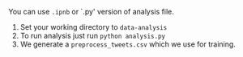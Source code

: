 You can use `.ipnb` or `.py' version of analysis file.

1. Set your working directory to `data-analysis`
2. To run analysis just run `python analysis.py`
3. We generate a `preprocess_tweets.csv` which we use for training.